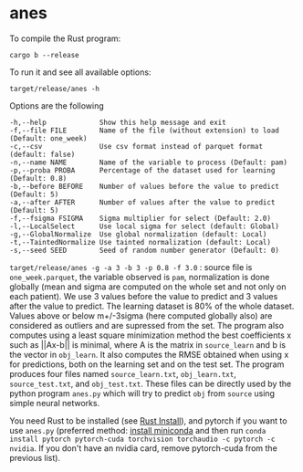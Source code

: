 # anes

To compile the Rust program:

  `cargo b --release`

To run it and see all available options:

   `target/release/anes -h`
  
Options are the following

    -h,--help             Show this help message and exit
    -f,--file FILE        Name of the file (without extension) to load (Default: one_week)
    -c,--csv              Use csv format instead of parquet format (default: false)
    -n,--name NAME        Name of the variable to process (Default: pam)
    -p,--proba PROBA      Percentage of the dataset used for learning (Default: 0.8)
    -b,--before BEFORE    Number of values before the value to predict (Default: 5)
    -a,--after AFTER      Number of values after the value to predict (Default: 5)
    -f,--fsigma FSIGMA    Sigma multiplier for select (Default: 2.0)
    -l,--LocalSelect      Use local sigma for select (default: Global)
    -g,--GlobalNormalize  Use global normalization (default: Local)
    -t,--TaintedNormalize Use tainted normalization (default: Local)
    -s,--seed SEED        Seed of random number generator (Default: 0)

`target/release/anes -g -a 3 -b 3 -p 0.8 -f 3.0`  : source file is `one_week.parquet`, the variable observed is `pam`, normalization is done globally (mean and sigma are computed on the whole set and not only on each patient). We use 3 values before the value to predict and 3 values after the value to predict. The learning dataset is 80% of the whole dataset. Values above or below m+/-3sigma (here computed globally also) are considered as outliers and are supressed from the set. The program also computes using a least square minimization method the best coefficients x such as ||Ax-b|| is minimal, where A is the matrix in `source_learn` and b is the vector in `obj_learn`. It also computes the RMSE obtained when using x for predictions, both on the learning set and on the test set. The program produces four files named `source_learn.txt`, `obj_learn.txt`, `source_test.txt`, and `obj_test.txt`. These files can be directly used by the python program `anes.py` which will try to predict `obj` from `source` using simple neural networks.

You need Rust to be installed (see [Rust Install](https://www.rust-lang.org/tools/install)), and pytorch if you want to use `anes.py` (preferred method: [install miniconda](https://www.anaconda.com/download/success) and then run `conda install pytorch pytorch-cuda torchvision torchaudio -c pytorch -c nvidia`. If you don't have an nvidia card, remove pytorch-cuda from the previous list).

